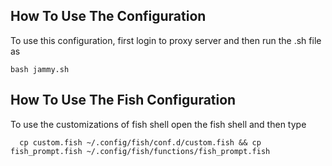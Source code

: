 ## How To Use The Configuration

To use this configuration, first login to proxy server and then run the .sh file as 
```
bash jammy.sh
```
## How To Use The Fish Configuration

To use the customizations of fish shell open the fish shell and then type

```
  cp custom.fish ~/.config/fish/conf.d/custom.fish && cp fish_prompt.fish ~/.config/fish/functions/fish_prompt.fish
```

<!---
psbanerjee/psbanerjee is a ✨ special ✨ repository because its `README.md` (this file) appears on your GitHub profile.
You can click the Preview link to take a look at your changes.
--->
